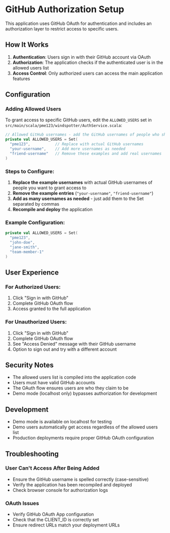 # GitHub Authorization Setup

This application uses GitHub OAuth for authentication and includes an authorization layer to restrict access to specific users.

## How It Works

1. **Authentication**: Users sign in with their GitHub account via OAuth
2. **Authorization**: The application checks if the authenticated user is in the allowed users list
3. **Access Control**: Only authorized users can access the main application features

## Configuration

### Adding Allowed Users

To grant access to specific GitHub users, edit the `ALLOWED_USERS` set in `src/main/scala/pme123/windspotter/AuthService.scala`:

```scala
// Allowed GitHub usernames - add the GitHub usernames of people who should have access
private val ALLOWED_USERS = Set(
  "pme123",           // Replace with actual GitHub usernames
  "your-username",    // Add more usernames as needed
  "friend-username"   // Remove these examples and add real usernames
)
```

### Steps to Configure:

1. **Replace the example usernames** with actual GitHub usernames of people you want to grant access to
2. **Remove the example entries** (`"your-username"`, `"friend-username"`)
3. **Add as many usernames as needed** - just add them to the Set separated by commas
4. **Recompile and deploy** the application

### Example Configuration:

```scala
private val ALLOWED_USERS = Set(
  "pme123",
  "john-doe",
  "jane-smith",
  "team-member-1"
)
```

## User Experience

### For Authorized Users:
1. Click "Sign in with GitHub"
2. Complete GitHub OAuth flow
3. Access granted to the full application

### For Unauthorized Users:
1. Click "Sign in with GitHub"
2. Complete GitHub OAuth flow
3. See "Access Denied" message with their GitHub username
4. Option to sign out and try with a different account

## Security Notes

- The allowed users list is compiled into the application code
- Users must have valid GitHub accounts
- The OAuth flow ensures users are who they claim to be
- Demo mode (localhost only) bypasses authorization for development

## Development

- Demo mode is available on localhost for testing
- Demo users automatically get access regardless of the allowed users list
- Production deployments require proper GitHub OAuth configuration

## Troubleshooting

### User Can't Access After Being Added
- Ensure the GitHub username is spelled correctly (case-sensitive)
- Verify the application has been recompiled and deployed
- Check browser console for authorization logs

### OAuth Issues
- Verify GitHub OAuth App configuration
- Check that the CLIENT_ID is correctly set
- Ensure redirect URLs match your deployment URLs
